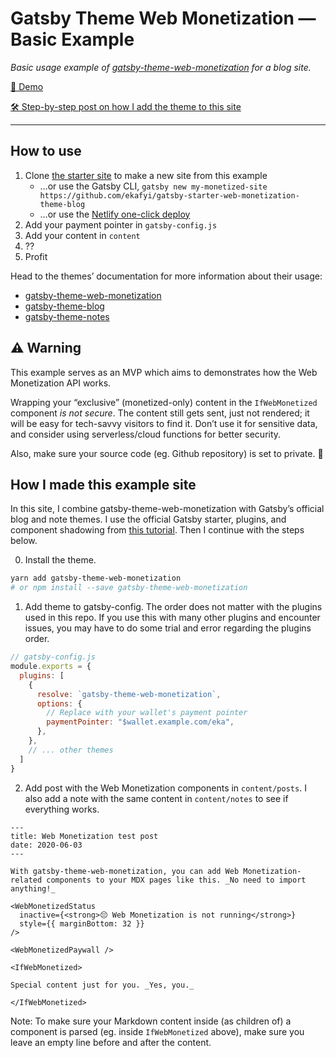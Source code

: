 # Gatsby Theme Web Monetization — Basic Example

_Basic usage example of [gatsby-theme-web-monetization](https://github.com/ekafyi/gatsby-theme-web-monetization/) for a blog site._

[🔗 Demo](http://gtwm-example-blog.netlify.app)

[🛠 Step-by-step post on how I add the theme to this site](https://gist.github.com/ekafyi/fbd138a4d97ad2cb1c77dd476ad37500)

---

## How to use


1. Clone [the starter site](https://github.com/ekafyi/gatsby-starter-web-monetization-theme-blog) to make a new site from this example
	* …or use the Gatsby CLI, `gatsby new my-monetized-site https://github.com/ekafyi/gatsby-starter-web-monetization-theme-blog`
	* …or use the [Netlify one-click deploy](https://app.netlify.com/start/deploy?repository=https://github.com/ekafyi/gatsby-starter-web-monetization-theme-blog)
2. Add your payment pointer in `gatsby-config.js`
3. Add your content in `content`
4. ??
5. Profit

Head to the themes’ documentation for more information about their usage:
- [gatsby-theme-web-monetization](https://github.com/ekafyi/gatsby-theme-web-monetization)
- [gatsby-theme-blog](https://github.com/gatsbyjs/gatsby/tree/master/packages/gatsby-theme-blog)
- [gatsby-theme-notes](https://github.com/gatsbyjs/gatsby/tree/master/packages/gatsby-theme-notes)

## ⚠️ Warning

This example serves as an MVP which aims to demonstrates how the Web Monetization API works.

Wrapping your “exclusive” (monetized-only) content in the `IfWebMonetized` component _is not secure_. The content still gets sent, just not rendered; it will be easy for tech-savvy visitors to find it. Don’t use it for sensitive data, and consider using serverless/cloud functions for better security.

Also, make sure your source code (eg. Github repository) is set to private. 😬

## How I made this example site

In this site, I combine gatsby-theme-web-monetization with Gatsby’s official blog and note themes. I use the official Gatsby starter, plugins, and component shadowing from [this tutorial](https://www.gatsbyjs.org/tutorial/using-multiple-themes-together/). Then I continue with the steps below.

0) Install the theme.

```bash
yarn add gatsby-theme-web-monetization
# or npm install --save gatsby-theme-web-monetization
```

1) Add theme to gatsby-config. The order does not matter with the plugins used in this repo. If you use this with many other plugins and encounter issues, you may have to do some trial and error regarding the plugins order.

```js
// gatsby-config.js
module.exports = {
  plugins: [
    {
      resolve: `gatsby-theme-web-monetization`,
      options: {
        // Replace with your wallet's payment pointer
        paymentPointer: "$wallet.example.com/eka",
      },
    },
    // ... other themes
  ]
}
```

2) Add post with the Web Monetization components in `content/posts`. I also add a note with the same content in `content/notes` to see if everything works.

```mdx
---
title: Web Monetization test post
date: 2020-06-03
---

With gatsby-theme-web-monetization, you can add Web Monetization-related components to your MDX pages like this. _No need to import anything!_

<WebMonetizedStatus
  inactive={<strong>😔 Web Monetization is not running</strong>}
  style={{ marginBottom: 32 }}
/>

<WebMonetizedPaywall />

<IfWebMonetized>

Special content just for you. _Yes, you._

</IfWebMonetized>
```

Note: To make sure your Markdown content inside (as children of) a component is parsed (eg. inside `IfWebMonetized` above), make sure you leave an empty line before and after the content.
